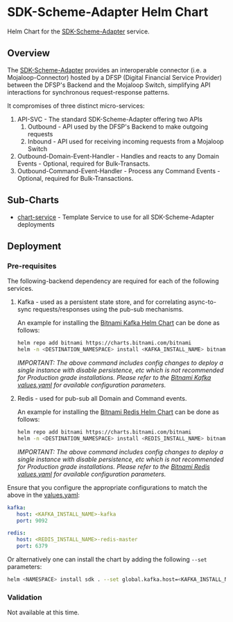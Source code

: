 # SDK-Scheme-Adapter Helm Chart

Helm Chart for the [SDK-Scheme-Adapter](https://github.com/mojaloop/sdk-scheme-adapter) service.

## Overview

The [SDK-Scheme-Adapter](https://github.com/mojaloop/sdk-scheme-adapter) provides an interoperable connector (i.e. a Mojaloop-Connector) hosted by a DFSP (Digital Financial Service Provider) between the DFSP's Backend and the Mojaloop Switch, simplifying API interactions for synchronous request-response patterns.

It compromises of three distinct micro-services:

1. API-SVC - The standard SDK-Scheme-Adapter offering two APIs
   1. Outbound - API used by the DFSP's Backend to make outgoing requests
   2. Inbound - API used for receiving incoming requests from a Mojaloop Switch
2. Outbound-Domain-Event-Handler - Handles and reacts to any Domain Events - Optional, required for Bulk-Transacts.
3. Outbound-Command-Event-Handler - Process any Command Events - Optional, required for Bulk-Transactions.

## Sub-Charts

- [chart-service](./chart-service/) - Template Service to use for all SDK-Scheme-Adapter deployments

## Deployment

### Pre-requisites

The following-backend dependency are required for each of the following services.

1. Kafka - used as a persistent state store, and for correlating async-to-sync requests/responses using the pub-sub mechanisms.

   An example for installing the [Bitnami Kafka Helm Chart](https://github.com/bitnami/charts/tree/master/bitnami/kafka) can be done as follows:

   ```bash
   helm repo add bitnami https://charts.bitnami.com/bitnami
   helm -n <DESTINATION_NAMESPACE> install <KAFKA_INSTALL_NAME> bitnami/kafka --set persistence.enabled=false --set zookeeper.persistence.enabled=false
   ```

   _IMPORTANT: The above command includes config changes to deploy a single instance with disable persistence, etc which is not recommended for Production grade installations. Please refer to the [Bitnami Kafka values.yaml](https://github.com/bitnami/charts/blob/master/bitnami/kafka/values.yaml) for available configuration parameters._

2. Redis - used for pub-sub all Domain and Command events.

   An example for installing the [Bitnami Redis Helm Chart](https://github.com/bitnami/charts/tree/master/bitnami/redis) can be done as follows:

   ```bash
   helm repo add bitnami https://charts.bitnami.com/bitnami
   helm -n <DESTINATION_NAMESPACE> install <REDIS_INSTALL_NAME> bitnami/redis --set architecture=standalone --set master.persistence.enabled=false --set auth.enabled=false
   ```

   _IMPORTANT: The above command includes config changes to deploy a single instance with disable persistence, etc which is not recommended for Production grade installations. Please refer to the [Bitnami Redis values.yaml](https://github.com/bitnami/charts/blob/master/bitnami/kafka/values.yaml) for available configuration parameters._

Ensure that you configure the appropriate configurations to match the above in the [values.yaml](./values.yaml):

   ```yaml
   kafka:
      host: <KAFKA_INSTALL_NAME>-kafka
      port: 9092

   redis:
      host: <REDIS_INSTALL_NAME>-redis-master
      port: 6379
   ```

Or alternatively one can install the chart by adding the following `--set` parameters:

   ```bash
   helm <NAMESPACE> install sdk . --set global.kafka.host=<KAFKA_INSTALL_NAME>-kafka --set global.redis.host=<REDIS_INSTALL_NAME>-redis-master
   ```

### Validation

Not available at this time.
